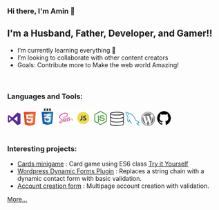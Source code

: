 ### Hi there, I'm Amin 👋

## I'm a Husband, Father, Developer, and Gamer!!

- I’m currently learning everything 🤣
- I’m looking to collaborate with other content creators
- Goals: Contribute more to Make the web world Amazing!

<br />

### Languages and Tools:

<!-- Start Icons languages -->
<img src="./img/vs.png" alt="vs" width="32"/>
<img src="./img/html.png" alt="vs" width="32"/>
<img src="./img/css.png" alt="vs" width="42"/>
<img src="./img/sass.png" alt="vs" width="36"/>
<img src="./img/js.png" alt="vs" width="36"/>
<img src="./img/node.png" alt="vs" width="36"/>
<img src="./img/sql.png" alt="vs" width="32"/>
<img src="./img/mysql.png" alt="vs" width="32"/>
<img src="./img/wp.png" alt="vs" width="32"/>
<img src="./img/gith.png" alt="vs" width="36"/>
<!-- End Icons languages -->

<br />
<br />

### Interesting projects:

- [Cards minigame](https://github.com/mazaalani/black-jack-no-AI) : Card game using ES6 class [Try it Yourself](https://mazaalani.github.io/black-jack-with-AI/)
- [Wordpress Dynamic Forms Plugin](https://github.com/mazaalani/plugin_ICMS_WP) : Replaces a string chain with a dynamic contact form with basic validation.
- [Account creation form](https://github.com/mazaalani/plugin_ICMS_WP) : Multipage account creation with validation.

[More...](https://github.com/mazaalani?tab=repositories)
